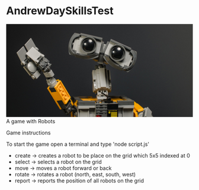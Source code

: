 # AndrewDaySkillsTest
![alt text](preview.jpg)
 A game with Robots
 
 Game instructions
 
 To start the game open a terminal and type 'node script.js' 
 
 - create -> creates a robot to be place on the grid which 5x5 indexed at 0
 - select -> selects a robot on the grid
 - move -> moves a robot forward or back
 - rotate -> rotates a robot (north, east, south, west)
 - report -> reports the position of all robots on the grid
